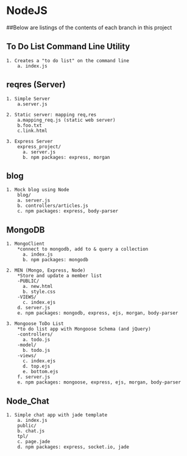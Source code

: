 # NodeJS
##Below are listings of the contents of each branch in this project


## To Do List Command Line Utility
	1. Creates a "to do list" on the command line
		a. index.js
		
## reqres (Server)
	1. Simple Server
		a.server.js

	2. Static server: mapping req,res
		a.mapping_req.js (static web server)
		b.foo.txt
		c.link.html
		
	3. Express Server
		express_project/
		  a. server.js
		  b. npm packages: express, morgan

## blog 
	1. Mock blog using Node
		blog/
		a. server.js
		b. controllers/articles.js
		c. npm packages: express, body-parser

## MongoDB
	1. MongoClient
		*connect to mongodb, add to & query a collection
		  a. index.js
		  b. npm packages: mongodb

	2. MEN (Mongo, Express, Node)
		*Store and update a member list
		-PUBLIC/
		  a. new.html
		  b. style.css
		-VIEWS/
		  c. index.ejs
  		d. server.js
	  	e. npm packages: mongodb, express, ejs, morgan, body-parser

	3. Mongoose ToDo List
		*to do list app with Mongoose Schema (and jQuery)
		-controllers/
		  a. todo.js
		-model/
		  b. todo.js		
		-views/
		  c. index.ejs
		  d. top.ejs
		  e. bottom.ejs
		f. server.js
		e. npm packages: mongoose, express, ejs, morgan, body-parser

## Node_Chat 
	1. Simple chat app with jade template
		a. index.js
		public/
		b. chat.js
		tpl/
		c. page.jade
		d. npm packages: express, socket.io, jade
